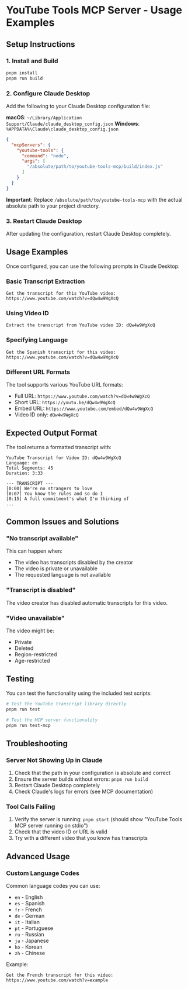 # YouTube Tools MCP Server - Usage Examples

## Setup Instructions

### 1. Install and Build

```bash
pnpm install
pnpm run build
```

### 2. Configure Claude Desktop

Add the following to your Claude Desktop configuration file:

**macOS**: `~/Library/Application Support/Claude/claude_desktop_config.json`
**Windows**: `%APPDATA%\Claude\claude_desktop_config.json`

```json
{
  "mcpServers": {
    "youtube-tools": {
      "command": "node",
      "args": [
        "/absolute/path/to/youtube-tools-mcp/build/index.js"
      ]
    }
  }
}
```

**Important**: Replace `/absolute/path/to/youtube-tools-mcp` with the actual absolute path to your project directory.

### 3. Restart Claude Desktop

After updating the configuration, restart Claude Desktop completely.

## Usage Examples

Once configured, you can use the following prompts in Claude Desktop:

### Basic Transcript Extraction

```
Get the transcript for this YouTube video: https://www.youtube.com/watch?v=dQw4w9WgXcQ
```

### Using Video ID

```
Extract the transcript from YouTube video ID: dQw4w9WgXcQ
```

### Specifying Language

```
Get the Spanish transcript for this video: https://www.youtube.com/watch?v=dQw4w9WgXcQ
```

### Different URL Formats

The tool supports various YouTube URL formats:
- Full URL: `https://www.youtube.com/watch?v=dQw4w9WgXcQ`
- Short URL: `https://youtu.be/dQw4w9WgXcQ`
- Embed URL: `https://www.youtube.com/embed/dQw4w9WgXcQ`
- Video ID only: `dQw4w9WgXcQ`

## Expected Output Format

The tool returns a formatted transcript with:

```
YouTube Transcript for Video ID: dQw4w9WgXcQ
Language: en
Total Segments: 45
Duration: 3:33

--- TRANSCRIPT ---
[0:00] We're no strangers to love
[0:07] You know the rules and so do I
[0:15] A full commitment's what I'm thinking of
...
```

## Common Issues and Solutions

### "No transcript available"

This can happen when:
- The video has transcripts disabled by the creator
- The video is private or unavailable
- The requested language is not available

### "Transcript is disabled"

The video creator has disabled automatic transcripts for this video.

### "Video unavailable"

The video might be:
- Private
- Deleted
- Region-restricted
- Age-restricted

## Testing

You can test the functionality using the included test scripts:

```bash
# Test the YouTube transcript library directly
pnpm run test

# Test the MCP server functionality
pnpm run test-mcp
```

## Troubleshooting

### Server Not Showing Up in Claude

1. Check that the path in your configuration is absolute and correct
2. Ensure the server builds without errors: `pnpm run build`
3. Restart Claude Desktop completely
4. Check Claude's logs for errors (see MCP documentation)

### Tool Calls Failing

1. Verify the server is running: `pnpm start` (should show "YouTube Tools MCP server running on stdio")
2. Check that the video ID or URL is valid
3. Try with a different video that you know has transcripts

## Advanced Usage

### Custom Language Codes

Common language codes you can use:
- `en` - English
- `es` - Spanish
- `fr` - French
- `de` - German
- `it` - Italian
- `pt` - Portuguese
- `ru` - Russian
- `ja` - Japanese
- `ko` - Korean
- `zh` - Chinese

Example:
```
Get the French transcript for this video: https://www.youtube.com/watch?v=example
```
